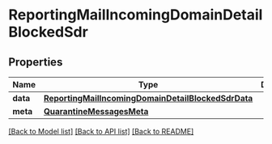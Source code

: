 # ReportingMailIncomingDomainDetailBlockedSdr

## Properties
Name | Type | Description | Notes
------------ | ------------- | ------------- | -------------
**data** | [**ReportingMailIncomingDomainDetailBlockedSdrData**](ReportingMailIncomingDomainDetailBlockedSdrData.md) |  | [optional] 
**meta** | [**QuarantineMessagesMeta**](QuarantineMessagesMeta.md) |  | [optional] 

[[Back to Model list]](../README.md#documentation-for-models) [[Back to API list]](../README.md#documentation-for-api-endpoints) [[Back to README]](../README.md)

